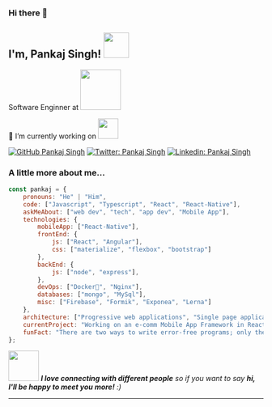 ### Hi there 👋

<!--
**ps0305/ps0305** is a ✨ _special_ ✨ repository because its `README.md` (this file) appears on your GitHub profile.

Here are some ideas to get you started:

- 🔭 I’m currently working on <img src="https://reactnative.dev/" width="80">
- 🌱 I’m currently learning ...
- 👯 I’m looking to collaborate on ...
- 🤔 I’m looking for help with ...
- 💬 Ask me about ...
- 📫 How to reach me: ...
- 😄 Pronouns: ...
- ⚡ Fun fact: ...
-->

<h2> I'm, Pankaj Singh! <img src="https://camo.githubusercontent.com/410dd0b1b800cd1e13965237beee2a32474be978/68747470733a2f2f6d656469612e67697068792e636f6d2f6d656469612f4d3967624264396e6244724f5475314d71782f67697068792e676966" width="50"></h2>

<p>Software Enginner at <a href="https://www.photon.in/"></a><img src="https://www.photon.in/themes/custom/photon/images/logo.svg" width="80">
  
 🔭 I’m currently working on <img src="https://upload.wikimedia.org/wikipedia/commons/thumb/a/a7/React-icon.svg/1200px-React-icon.svg.png" width="40">

[![GitHub Pankaj Singh](https://img.shields.io/github/followers/ps0305?label=follow&style=social)](https://github.com/ps0305)
[![Twitter: Pankaj Singh](https://img.shields.io/twitter/follow/ps_0305?style=social)](https://twitter.com/ps_0305)
[![Linkedin: Pankaj Singh](https://img.shields.io/badge/-pankaj0305-blue?style=flat-square&logo=Linkedin&logoColor=white&link=https://www.linkedin.com/in/pankaj0305/)](https://www.linkedin.com/in/pankaj0305/)

### A little more about me...  

```js
const pankaj = {
    pronouns: "He" | "Him",
    code: ["Javascript", "Typescript", "React", "React-Native"],
    askMeAbout: ["web dev", "tech", "app dev", "Mobile App"],
    technologies: {
        mobileApp: ["React-Native"],
        frontEnd: {
            js: ["React", "Angular"],
            css: ["materialize", "flexbox", "bootstrap"]
        },
        backEnd: {
            js: ["node", "express"],
        },
        devOps: ["Docker🐳", "Nginx"],
        databases: ["mongo", "MySql"],
        misc: ["Firebase", "Formik", "Exponea", "Lerna"]
    },
    architecture: ["Progressive web applications", "Single page applications"],
    currentProject: "Working on an e-comm Mobile App Framework in React-Native",
    funFact: "There are two ways to write error-free programs; only the third one works"
};
```

<img src="https://media.giphy.com/media/LnQjpWaON8nhr21vNW/giphy.gif" width="60"> <em><b>I love connecting with different people</b> so if you want to say <b>hi, I'll be happy to meet you more!</b> :)</em>

---


